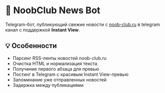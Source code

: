 # 📰 NoobClub News Bot

Telegram-бот, публикующий свежие новости с [noob-club.ru](https://www.noob-club.ru/) в telegram канал с поддержкой **Instant View**.

## 💡 Особенности

* Парсинг RSS-ленты новостей noob-club.ru
* Очистка HTML и нормализация текста
* Получение первого абзаца для превью
* Постинг в Telegram с красивым Instant View-превью
* Запоминание уже отправленных новостей
* Задержка между публикациями
